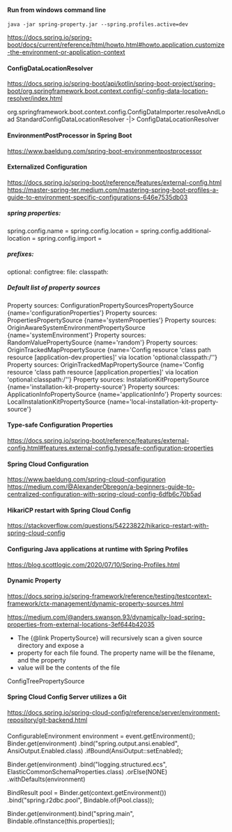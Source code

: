 #### Run from windows command line

    java -jar spring-property.jar --spring.profiles.active=dev


https://docs.spring.io/spring-boot/docs/current/reference/html/howto.html#howto.application.customize-the-environment-or-application-context

####  ConfigDataLocationResolver
https://docs.spring.io/spring-boot/api/kotlin/spring-boot-project/spring-boot/org.springframework.boot.context.config/-config-data-location-resolver/index.html

org.springframework.boot.context.config.ConfigDataImporter.resolveAndLoad
StandardConfigDataLocationResolver -|> ConfigDataLocationResolver

#### EnvironmentPostProcessor in Spring Boot
https://www.baeldung.com/spring-boot-environmentpostprocessor

#### Externalized Configuration
https://docs.spring.io/spring-boot/reference/features/external-config.html
https://master-spring-ter.medium.com/mastering-spring-boot-profiles-a-guide-to-environment-specific-configurations-646e7535db03

##### spring properties:

spring.config.name =
spring.config.location =
spring.config.additional-location =
spring.config.import = 

##### prefixes:

optional:
configtree:
file:
classpath:

##### Default list of property sources

Property sources: ConfigurationPropertySourcesPropertySource {name='configurationProperties'}
Property sources: PropertiesPropertySource {name='systemProperties'}
Property sources: OriginAwareSystemEnvironmentPropertySource {name='systemEnvironment'}
Property sources: RandomValuePropertySource {name='random'}
Property sources: OriginTrackedMapPropertySource {name='Config resource 'class path resource [application-dev.properties]' via location 'optional:classpath:/''}
Property sources: OriginTrackedMapPropertySource {name='Config resource 'class path resource [application.properties]' via location 'optional:classpath:/''}
Property sources: InstalationKitPropertySource {name='installation-kit-property-source'}
Property sources: ApplicationInfoPropertySource {name='applicationInfo'}
Property sources: LocalInstalationKitPropertySource {name='local-installation-kit-property-source'}

#### Type-safe Configuration Properties
https://docs.spring.io/spring-boot/reference/features/external-config.html#features.external-config.typesafe-configuration-properties

#### Spring Cloud Configuration

https://www.baeldung.com/spring-cloud-configuration
https://medium.com/@AlexanderObregon/a-beginners-guide-to-centralized-configuration-with-spring-cloud-config-6dfb6c70b5ad

#### HikariCP restart with Spring Cloud Config
https://stackoverflow.com/questions/54223822/hikaricp-restart-with-spring-cloud-config

#### Configuring Java applications at runtime with Spring Profiles
https://blog.scottlogic.com/2020/07/10/Spring-Profiles.html

####  Dynamic Property
https://docs.spring.io/spring-framework/reference/testing/testcontext-framework/ctx-management/dynamic-property-sources.html

https://medium.com/@anders.swanson.93/dynamically-load-spring-properties-from-external-locations-3ef644b42035

* The {@link PropertySource} will recursively scan a given source directory and expose a
* property for each file found. The property name will be the filename, and the property
* value will be the contents of the file

ConfigTreePropertySource

#### Spring Cloud Config Server utilizes a Git 
https://docs.spring.io/spring-cloud-config/reference/server/environment-repository/git-backend.html

#### 
ConfigurableEnvironment environment = event.getEnvironment();
Binder.get(environment)
    .bind("spring.output.ansi.enabled", AnsiOutput.Enabled.class)
    .ifBound(AnsiOutput::setEnabled);

Binder.get(environment)
    .bind("logging.structured.ecs", ElasticCommonSchemaProperties.class)
    .orElse(NONE)
    .withDefaults(environment)

BindResult<Pool> pool = Binder.get(context.getEnvironment())
    .bind("spring.r2dbc.pool", Bindable.of(Pool.class));

Binder.get(environment).bind("spring.main", Bindable.ofInstance(this.properties));